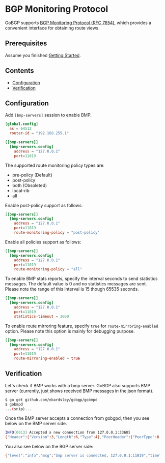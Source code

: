 # BGP Monitoring Protocol

GoBGP supports [BGP Monitoring Protocol (RFC 7854)](https://tools.ietf.org/html/rfc7854), which provides a convenient interface for obtaining route views.

## Prerequisites

Assume you finished [Getting Started](getting-started.md).

## Contents

- [Configuration](#configuration)
- [Verification](#verification)

## Configuration

Add `[bmp-servers]` session to enable BMP.

```toml
[global.config]
  as = 64512
  router-id = "192.168.255.1"

[[bmp-servers]]
  [bmp-servers.config]
    address = "127.0.0.1"
    port=11019
```

The supported route monitoring policy types are:

- pre-policy (Default)
- post-policy
- both (Obsoleted)
- local-rib
- all

Enable post-policy support as follows:

```toml
[[bmp-servers]]
  [bmp-servers.config]
    address = "127.0.0.1"
    port=11019
    route-monitoring-policy = "post-policy"
```

Enable all policies support as follows:

```toml
[[bmp-servers]]
  [bmp-servers.config]
    address = "127.0.0.1"
    port=11019
    route-monitoring-policy = "all"
```

To enable BMP stats reports, specify the interval seconds to send statistics messages.
The default value is 0 and no statistics messages are sent.
Please note the range of this interval is 15 though 65535 seconds.

```toml
[[bmp-servers]]
  [bmp-servers.config]
    address = "127.0.0.1"
    port=11019
    statistics-timeout = 3600
```

To enable route mirroring feature, specify `true` for `route-mirroring-enabled` option.
Please note this option is mainly for debugging purpose.

```toml
[[bmp-servers]]
  [bmp-servers.config]
    address = "127.0.0.1"
    port=11019
    route-mirroring-enabled = true
```

## Verification

Let's check if BMP works with a bmp server. GoBGP also supports BMP server (currently, just shows received BMP messages in the json format).

```bash
$ go get github.com/ebardsley/gobgp/gobmpd
$ gobmpd
...(snip)...
```

Once the BMP server accepts a connection from gobgpd, then you see
below on the BMP server side.

```bash
INFO[0013] Accepted a new connection from 127.0.0.1:33685
{"Header":{"Version":3,"Length":6,"Type":4},"PeerHeader":{"PeerType":0,"IsPostPolicy":false,"PeerDistinguisher":0,"PeerAddress":"","PeerAS":0,"PeerBGPID":"","Timestamp":0},"Body":{"Info":null}}
```

You also see below on the BGP server side:

```bash
{"level":"info","msg":"bmp server is connected, 127.0.0.1:11019","time":"2015-09-15T10:29:03+09:00"}
```
